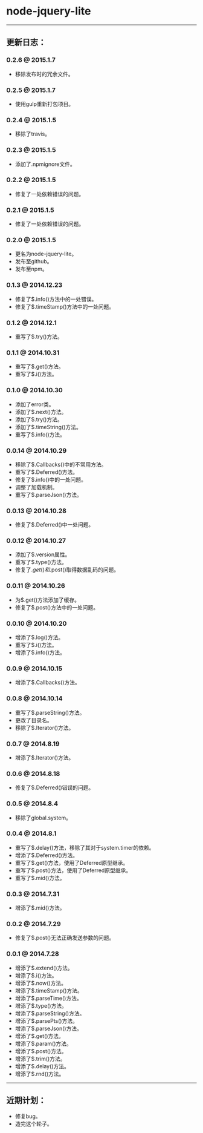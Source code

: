 # node-jquery-lite

---

## 更新日志：

### 0.2.6 @ 2015.1.7
- 移除发布时的冗余文件。

### 0.2.5 @ 2015.1.7
- 使用gulp重新打包项目。

### 0.2.4 @ 2015.1.5
- 移除了travis。

### 0.2.3 @ 2015.1.5
- 添加了.npmignore文件。

### 0.2.2 @ 2015.1.5
- 修复了一处依赖错误的问题。

### 0.2.1 @ 2015.1.5
- 修复了一处依赖错误的问题。

### 0.2.0 @ 2015.1.5
- 更名为node-jquery-lite。
- 发布至github。
- 发布至npm。

### 0.1.3 @ 2014.12.23
- 修复了$.info()方法中的一处错误。
- 修复了$.timeStamp()方法中的一处问题。

### 0.1.2 @ 2014.12.1
- 重写了$.try()方法。

### 0.1.1 @ 2014.10.31
- 重写了$.get()方法。
- 重写了$.i()方法。

### 0.1.0 @ 2014.10.30
- 添加了error类。
- 添加了$.next()方法。
- 添加了$.try()方法。
- 添加了$.timeString()方法。
- 重写了$.info()方法。

### 0.0.14 @ 2014.10.29
- 移除了$.Callbacks()中的不常用方法。
- 重写了$.Deferred()方法。
- 修复了$.info()中的一处问题。
- 调整了加载机制。
- 重写了$.parseJson()方法。

### 0.0.13 @ 2014.10.28
- 修复了$.Deferred()中一处问题。

### 0.0.12 @ 2014.10.27
- 添加了$.version属性。
- 重写了$.type()方法。
- 修复了$.get()和$.post()取得数据乱码的问题。

### 0.0.11 @ 2014.10.26
- 为$.get()方法添加了缓存。
- 修复了$.post()方法中的一处问题。

### 0.0.10 @ 2014.10.20
- 增添了$.log()方法。
- 重写了$.i()方法。
- 增添了$.info()方法。

### 0.0.9 @ 2014.10.15
- 增添了$.Callbacks()方法。

### 0.0.8 @ 2014.10.14
- 重写了$.parseString()方法。
- 更改了目录名。
- 移除了$.Iterator()方法。

### 0.0.7 @ 2014.8.19
- 增添了$.Iterator()方法。

### 0.0.6 @ 2014.8.18
- 修复了$.Deferred()错误的问题。

### 0.0.5 @ 2014.8.4
- 移除了global.system。

### 0.0.4 @ 2014.8.1
- 重写了$.delay()方法，移除了其对于system.timer的依赖。
- 增添了$.Deferred()方法。
- 重写了$.get()方法，使用了Deferred原型继承。
- 重写了$.post()方法，使用了Deferred原型继承。
- 重写了$.mid()方法。

### 0.0.3 @ 2014.7.31
- 增添了$.mid()方法。

### 0.0.2 @ 2014.7.29
- 修复了$.post()无法正确发送参数的问题。

### 0.0.1 @ 2014.7.28
- 增添了$.extend()方法。
- 增添了$.i()方法。
- 增添了$.now()方法。
- 增添了$.timeStamp()方法。
- 增添了$.parseTime()方法。
- 增添了$.type()方法。
- 增添了$.parseString()方法。
- 增添了$.parsePts()方法。
- 增添了$.parseJson()方法。
- 增添了$.get()方法。
- 增添了$.param()方法。
- 增添了$.post()方法。
- 增添了$.trim()方法。
- 增添了$.delay()方法。
- 增添了$.rnd()方法。

---

## 近期计划：
- 修复bug。
- 造完这个轮子。